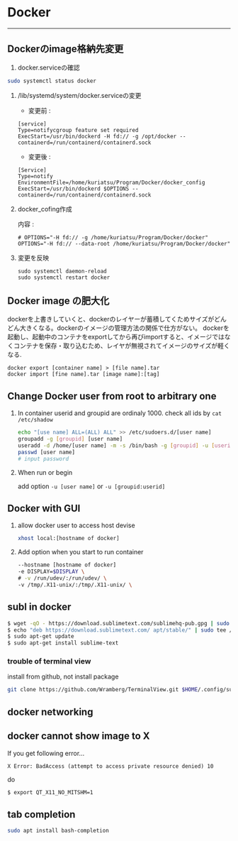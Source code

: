 # Docker
---

## Dockerのimage格納先変更

1. docker.serviceの確認
```bash
sudo systemctl status docker
```
1. /lib/systemd/system/docker.serviceの変更

    * 変更前 :
    ```shell
    [service]
    Type=notifycgroup feature set required
    ExecStart=/usr/bin/dockerd -H fd:// -g /opt/docker --containerd=/run/containerd/containerd.sock
    ```
    * 変更後 :
    ```shell
    [Service]
    Type=notify
    EnvironmentFile=/home/kuriatsu/Program/Docker/docker_config
    ExecStart=/usr/bin/dockerd $OPTIONS --containerd=/run/containerd/containerd.sock
    ```

1. docker_cofing作成

    内容 :
    ```shell
    # OPTIONS="-H fd:// -g /home/kuriatsu/Program/Docker/docker"
    OPTIONS="-H fd:// --data-root /home/kuriatsu/Program/Docker/docker"
    ```
1. 変更を反映

    ```shell
    sudo systemctl daemon-reload
    sudo systemctl restart docker
    ```

## Docker image の肥大化

dockerを上書きしていくと、dockerのレイヤーが蓄積してくためサイズがどんどん大きくなる。dockerのイメージの管理方法の関係で仕方がない。
dockerを起動し、起動中のコンテナをexportしてから再びimportすると、イメージではなくコンテナを保存・取り込むため、レイヤが無視されてイメージのサイズが軽くなる.

```shell
docker export [container name] > [file name].tar
docker import [fine name].tar [image name]:[tag]
```

## Change Docker user from root to arbitrary one

1. In container
    userid and groupid are ordinaly 1000. check all ids by `cat /etc/shadow`
    ```bash
    echo "[use name] ALL=(ALL) ALL" >> /etc/sudoers.d/[user name]
    groupadd -g [groupid] [user name]
    useradd -d /home/[user name] -m -s /bin/bash -g [groupid] -u [userid] [user name]
    passwd [user name]
    # input password
    ```
1. When run or begin

    add option `-u [user name]` or `-u [groupid:userid]`

## Docker with GUI

1. allow docker user to access host devise

    ```bash
    xhost local:[hostname of docker]
    ```

1. Add option when you start to run container

    ```bash
    --hostname [hostname of docker]
    -e DISPLAY=$DISPLAY \
    # -v /run/udev/:/run/udev/ \
    -v /tmp/.X11-unix/:/tmp/.X11-unix/ \
    ```

## subl in docker
```bash
$ wget -qO - https://download.sublimetext.com/sublimehq-pub.gpg | sudo apt-key add -
$ echo "deb https://download.sublimetext.com/ apt/stable/" | sudo tee /etc/apt/sources.list.d/sublime-text.list
$ sudo apt-get update
$ sudo apt-get install sublime-text
```
### trouble of terminal view
install from github, not install package
```bash
git clone https://github.com/Wramberg/TerminalView.git $HOME/.config/sublime-text-3/Packages/TerminalView
```

## docker networking


## docker cannot show image to X

If you get following error...

    X Error: BadAccess (attempt to access private resource denied) 10

do
```bash
$ export QT_X11_NO_MITSHM=1
```

## tab completion
```bash
sudo apt install bash-completion
```
